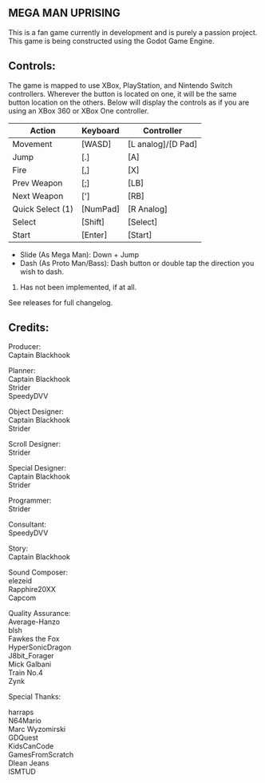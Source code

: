 MEGA MAN UPRISING
--

This is a fan game currently in development and is purely a
passion project. This game is being constructed using the
Godot Game Engine.

Controls:
--
The game is mapped to use XBox, PlayStation, and Nintendo
Switch controllers. Wherever the button is located on one,
it will be the same button location on the others. Below
will display the controls as if you are using an XBox 360
or XBox One controller.

Action | Keyboard | Controller
-------|----------|-----------
Movement | [WASD] | [L analog]/[D Pad]
Jump | [.] | [A]
Fire | [,] | [X]
Prev Weapon | [;] | [LB]
Next Weapon | ['] | [RB]
Quick Select (1) | [NumPad] | [R Analog]
Select | [Shift] | [Select]
Start | [Enter] | [Start]

- Slide (As Mega Man): Down + Jump
- Dash (As Proto Man/Bass): Dash button or double tap the direction you wish to dash.

1. Has not been implemented, if at all.

See releases for full changelog.

Credits:
--

Producer:  
Captain Blackhook  

Planner:  
Captain Blackhook  
Strider  
SpeedyDVV  

Object Designer:  
Captain Blackhook  
Strider  

Scroll Designer:  
Strider

Special Designer:  
Captain Blackhook  
Strider  

Programmer:  
Strider  

Consultant:  
SpeedyDVV  

Story:  
Captain Blackhook  

Sound Composer:  
elezeid  
Rapphire20XX  
Capcom  

Quality Assurance:  
Average-Hanzo  
blsh  
Fawkes the Fox  
HyperSonicDragon  
J8bit_Forager  
Mick Galbani  
Train No.4  
Zynk  

Special Thanks:

harraps  
N64Mario  
Marc Wyzomirski  
GDQuest  
KidsCanCode  
GamesFromScratch  
Dlean Jeans  
ISMTUD  